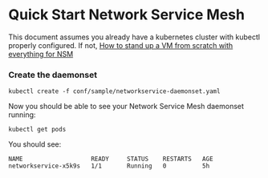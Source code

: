 # Quick Start Network Service Mesh

This document assumes you already have a kubernetes cluster with kubectl properly configured. If not,
[How to stand up a VM from scratch with everything for NSM](/docs/complete-startup-guide.md)


### Create the daemonset

```
kubectl create -f conf/sample/networkservice-daemonset.yaml

```

Now you should be able to see your Network Service Mesh daemonset running:

```
kubectl get pods
```
You should see:
```
NAME                   READY     STATUS    RESTARTS   AGE
networkservice-x5k9s   1/1       Running   0          5h
```

